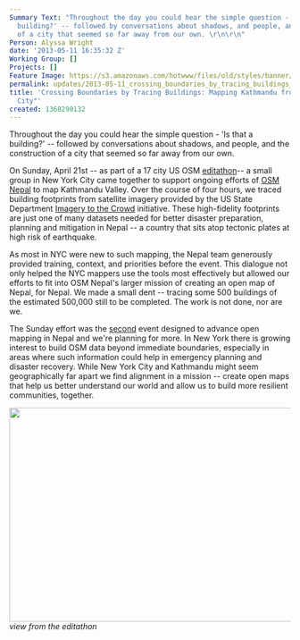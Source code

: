 ```yaml
---
Summary Text: "Throughout the day you could hear the simple question - 'Is that a
  building?' -- followed by conversations about shadows, and people, and the construction
  of a city that seemed so far away from our own. \r\n\r\n"
Person: Alyssa Wright
date: '2013-05-11 16:35:32 Z'
Working Group: []
Projects: []
Feature Image: https://s3.amazonaws.com/hotwww/files/old/styles/banner/public/2013-04-21+16.49.27.jpg
permalink: updates/2013-05-11_crossing_boundaries_by_tracing_buildings_mapping_kathmandu_from_new_york_city"
title: 'Crossing Boundaries by Tracing Buildings: Mapping Kathmandu from New York
  City"'
created: 1368290132
---
```

<p>Throughout the day you could hear the simple question - 'Is that a building?' -- followed by conversations about shadows, and people, and the construction of a city that seemed so far away from our own.</p><p>On Sunday, April 21st -- as part of a 17 city US OSM <a href="http://wiki.openstreetmap.org/wiki/US_Spring_Editathon_2013">editathon</a>-- a small group in New York City came together to support ongoing efforts of <a href="http://www.osmnepal.org/about/">OSM Nepal</a> to map Kathmandu Valley. Over the course of four hours, we traced building footprints from satellite imagery provided by the US State Department <a href="https://hiu.state.gov/ittc/ittc.aspx">Imagery to the Crowd</a> initiative. These high-fidelity footprints are just one of many datasets needed for better disaster preparation, planning and mitigation in Nepal -- a country that sits atop tectonic plates at high risk of earthquake.</p><p>As most in NYC were new to such mapping, the Nepal team generously provided training, context, and priorities before the event. This dialogue not only helped the NYC mappers use the tools most effectively but allowed our efforts to fit into OSM Nepal's larger mission of creating an open map of Nepal, for Nepal. We made a small dent -- tracing some 500 buildings of the estimated 500,000 still to be completed. The work is not done, nor are we.</p><p>The Sunday effort was the <a href="http://prabhasp.com/wp/map-a-thon-nepal-3000-buildings-mapped-in-an-afternoon/">second</a> event designed to advance open mapping in Nepal and we're planning for more. In New York there is growing interest to build OSM data beyond immediate boundaries, especially in areas where such information could help in emergency planning and disaster recovery. While New York City and Kathmandu might seem geographically far apart we find alignment in a mission -- create open maps that help us better understand our world and allow us to build more resilient communities, together.</p><p><img class="image-large" title="view from the editathon" src="https://s3.amazonaws.com/hotwww/files/old/styles/large/public/2013-04-21%2016.49.27.jpg?itok=KKs6OuiQ" alt="" height="383" width="510"><br><em>view from the editathon</em></p>
